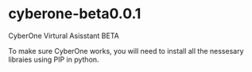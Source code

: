 # cyberone-beta0.0.1
CyberOne Virtural Asisstant BETA

To make sure CyberOne works, you will need to install all the nessesary libraies using PIP in python.
